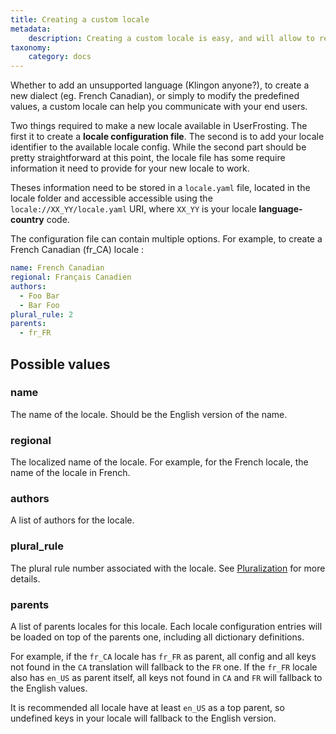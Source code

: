 ```yaml
---
title: Creating a custom locale
metadata:
    description: Creating a custom locale is easy, and will allow to reach more users.
taxonomy:
    category: docs
---
```


Whether to add an unsupported language (Klingon anyone?), to create a new dialect (eg. French Canadian), or simply to modify the predefined values, a custom locale can help you communicate with your end users.

Two things required to make a new locale available in UserFrosting. The first it to create a **locale configuration file**. The second is to add your locale identifier to the available locale config. While the second part should be pretty straightforward at this point, the locale file has some require information it need to provide for your new locale to work.

Theses information need to be stored in a `locale.yaml` file, located in the locale folder and accessible accessible using the `locale://XX_YY/locale.yaml` URI, where `XX_YY` is your locale **language-country** code.

The configuration file can contain multiple options. For example, to create a French Canadian (fr_CA) locale :

```yaml
name: French Canadian
regional: Français Canadien
authors:
  - Foo Bar
  - Bar Foo
plural_rule: 2
parents:
  - fr_FR
```

## Possible values

### name

The name of the locale. Should be the English version of the name.

### regional

The localized name of the locale. For example, for the French locale, the name of the locale in French.

### authors

A list of authors for the locale.

### plural_rule

The plural rule number associated with the locale. See [Pluralization](/i18n/latranslator#pluralization) for more details.

### parents

A list of parents locales for this locale. Each locale configuration entries will be loaded on top of the parents one, including all dictionary definitions.

For example, if the `fr_CA` locale has `fr_FR` as parent, all config and all keys not found in the `CA` translation will fallback to the `FR` one. If the `fr_FR` locale also has `en_US` as parent itself, all keys not found in `CA` and `FR` will fallback to the English values.

It is recommended all locale have at least `en_US` as a top parent, so undefined keys in your locale will fallback to the English version.
